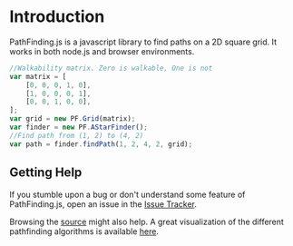 # Introduction

PathFinding.js is a javascript library to find paths on a 2D square grid. It
works in both node.js and browser environments.

```javascript
//Walkability matrix. Zero is walkable, One is not
var matrix = [
    [0, 0, 0, 1, 0],
    [1, 0, 0, 0, 1],
    [0, 0, 1, 0, 0],
];
var grid = new PF.Grid(matrix);
var finder = new PF.AStarFinder();
//Find path from (1, 2) to (4, 2)
var path = finder.findPath(1, 2, 4, 2, grid);
```

## Getting Help

If you stumble upon a bug or don't understand some feature of PathFinding.js,
open an issue in the 
[Issue Tracker](https://github.com/vrindaaggarwal67/Power-Puff-Girls/issues).

Browsing the [source](https://github.com/vrindaaggarwal67/Power-Puff-Girls) might also help.
A great visualization of the different pathfinding algorithms is available
[here](https://github.com/vrindaaggarwal67/Power-Puff-Girls/visual/).
